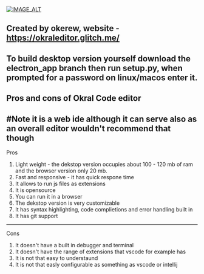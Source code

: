 [![IMAGE_ALT](https://img.youtube.com/vi/lzEDh7Y17rY/0.jpg)](https://www.youtube.com/watch?v=lzEDh7Y17rY)

Created by okerew, website - https://okraleditor.glitch.me/
------------------------------------------------------------
To build desktop version yourself download the electron_app branch then run setup.py, when prompted for a password on linux/macos enter it.
------------------------------------------------------------
Pros and cons of Okral Code editor
-----------------------------------
#Note it is a web ide although it can serve also as an overall editor wouldn't recommend that though
----------------------------------
Pros
1. Light weight - the dekstop version occupies about 100 - 120 mb of ram and the browser version only 20 mb.
2. Fast and responsive - it has quick respone time
3. It allows to run js files as extensions
4. It is opensource
5. You can run it in a browser
6. The dekstop version is very customizable
7. It has syntax highlighting, code complietions and error handling built in
8. It has git support
______________________________________________________________
Cons
1. It doesn't have a built in debugger and terminal
2. It doesn't have the range of extensions that vscode for example has
3. It is not that easy to understaund
4. It is not that easly configurable as something as vscode or intellij
